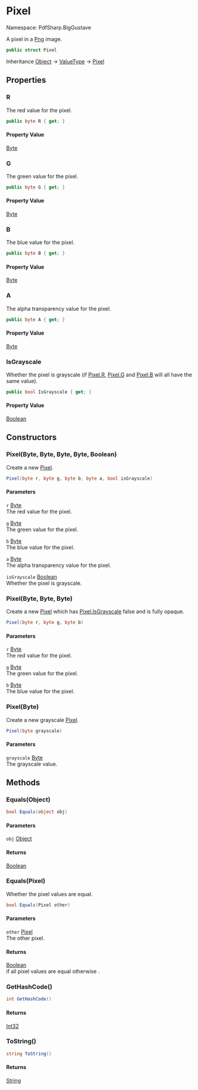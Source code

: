 # Pixel

Namespace: PdfSharp.BigGustave

A pixel in a [Png](./pdfsharp.biggustave.png) image.

```csharp
public struct Pixel
```

Inheritance [Object](https://docs.microsoft.com/en-us/dotnet/api/system.object) → [ValueType](https://docs.microsoft.com/en-us/dotnet/api/system.valuetype) → [Pixel](./pdfsharp.biggustave.pixel)

## Properties

### **R**

The red value for the pixel.

```csharp
public byte R { get; }
```

#### Property Value

[Byte](https://docs.microsoft.com/en-us/dotnet/api/system.byte)<br>

### **G**

The green value for the pixel.

```csharp
public byte G { get; }
```

#### Property Value

[Byte](https://docs.microsoft.com/en-us/dotnet/api/system.byte)<br>

### **B**

The blue value for the pixel.

```csharp
public byte B { get; }
```

#### Property Value

[Byte](https://docs.microsoft.com/en-us/dotnet/api/system.byte)<br>

### **A**

The alpha transparency value for the pixel.

```csharp
public byte A { get; }
```

#### Property Value

[Byte](https://docs.microsoft.com/en-us/dotnet/api/system.byte)<br>

### **IsGrayscale**

Whether the pixel is grayscale (if [Pixel.R](./pdfsharp.biggustave.pixel#r), [Pixel.G](./pdfsharp.biggustave.pixel#g) and [Pixel.B](./pdfsharp.biggustave.pixel#b) will all have the same value).

```csharp
public bool IsGrayscale { get; }
```

#### Property Value

[Boolean](https://docs.microsoft.com/en-us/dotnet/api/system.boolean)<br>

## Constructors

### **Pixel(Byte, Byte, Byte, Byte, Boolean)**

Create a new [Pixel](./pdfsharp.biggustave.pixel).

```csharp
Pixel(byte r, byte g, byte b, byte a, bool isGrayscale)
```

#### Parameters

`r` [Byte](https://docs.microsoft.com/en-us/dotnet/api/system.byte)<br>
The red value for the pixel.

`g` [Byte](https://docs.microsoft.com/en-us/dotnet/api/system.byte)<br>
The green value for the pixel.

`b` [Byte](https://docs.microsoft.com/en-us/dotnet/api/system.byte)<br>
The blue value for the pixel.

`a` [Byte](https://docs.microsoft.com/en-us/dotnet/api/system.byte)<br>
The alpha transparency value for the pixel.

`isGrayscale` [Boolean](https://docs.microsoft.com/en-us/dotnet/api/system.boolean)<br>
Whether the pixel is grayscale.

### **Pixel(Byte, Byte, Byte)**

Create a new [Pixel](./pdfsharp.biggustave.pixel) which has [Pixel.IsGrayscale](./pdfsharp.biggustave.pixel#isgrayscale) false and is fully opaque.

```csharp
Pixel(byte r, byte g, byte b)
```

#### Parameters

`r` [Byte](https://docs.microsoft.com/en-us/dotnet/api/system.byte)<br>
The red value for the pixel.

`g` [Byte](https://docs.microsoft.com/en-us/dotnet/api/system.byte)<br>
The green value for the pixel.

`b` [Byte](https://docs.microsoft.com/en-us/dotnet/api/system.byte)<br>
The blue value for the pixel.

### **Pixel(Byte)**

Create a new grayscale [Pixel](./pdfsharp.biggustave.pixel).

```csharp
Pixel(byte grayscale)
```

#### Parameters

`grayscale` [Byte](https://docs.microsoft.com/en-us/dotnet/api/system.byte)<br>
The grayscale value.

## Methods

### **Equals(Object)**

```csharp
bool Equals(object obj)
```

#### Parameters

`obj` [Object](https://docs.microsoft.com/en-us/dotnet/api/system.object)<br>

#### Returns

[Boolean](https://docs.microsoft.com/en-us/dotnet/api/system.boolean)<br>

### **Equals(Pixel)**

Whether the pixel values are equal.

```csharp
bool Equals(Pixel other)
```

#### Parameters

`other` [Pixel](./pdfsharp.biggustave.pixel)<br>
The other pixel.

#### Returns

[Boolean](https://docs.microsoft.com/en-us/dotnet/api/system.boolean)<br>
if all pixel values are equal otherwise .

### **GetHashCode()**

```csharp
int GetHashCode()
```

#### Returns

[Int32](https://docs.microsoft.com/en-us/dotnet/api/system.int32)<br>

### **ToString()**

```csharp
string ToString()
```

#### Returns

[String](https://docs.microsoft.com/en-us/dotnet/api/system.string)<br>
